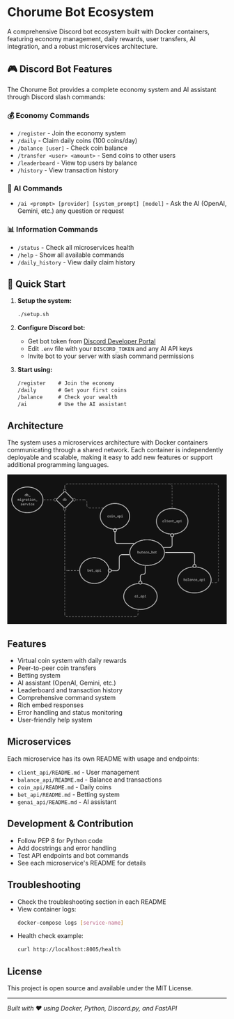 # Chorume Bot Ecosystem

A comprehensive Discord bot ecosystem built with Docker containers, featuring economy management, daily rewards, user transfers, AI integration, and a robust microservices architecture.

## 🎮 Discord Bot Features

The Chorume Bot provides a complete economy system and AI assistant through Discord slash commands:

### 💰 Economy Commands
- `/register` - Join the economy system
- `/daily` - Claim daily coins (100 coins/day)
- `/balance [user]` - Check coin balance
- `/transfer <user> <amount>` - Send coins to other users
- `/leaderboard` - View top users by balance
- `/history` - View transaction history

### 🤖 AI Commands
- `/ai <prompt> [provider] [system_prompt] [model]` - Ask the AI (OpenAI, Gemini, etc.) any question or request

### 📊 Information Commands  
- `/status` - Check all microservices health
- `/help` - Show all available commands
- `/daily_history` - View daily claim history

## 🚀 Quick Start

1. **Setup the system:**
   ```bash
   ./setup.sh
   ```

2. **Configure Discord bot:**
   - Get bot token from [Discord Developer Portal](https://discord.com/developers/applications)
   - Edit `.env` file with your `DISCORD_TOKEN` and any AI API keys
   - Invite bot to your server with slash command permissions

3. **Start using:**
   ```
   /register    # Join the economy
   /daily       # Get your first coins
   /balance     # Check your wealth
   /ai          # Use the AI assistant
   ```

## Architecture

The system uses a microservices architecture with Docker containers communicating through a shared network. Each container is independently deployable and scalable, making it easy to add new features or support additional programming languages.

![System Architeture](image.png)

## Features

- Virtual coin system with daily rewards
- Peer-to-peer coin transfers
- Betting system
- AI assistant (OpenAI, Gemini, etc.)
- Leaderboard and transaction history
- Comprehensive command system
- Rich embed responses
- Error handling and status monitoring
- User-friendly help system

## Microservices

Each microservice has its own README with usage and endpoints:
- `client_api/README.md` - User management
- `balance_api/README.md` - Balance and transactions
- `coin_api/README.md` - Daily coins
- `bet_api/README.md` - Betting system
- `genai_api/README.md` - AI assistant

## Development & Contribution

- Follow PEP 8 for Python code
- Add docstrings and error handling
- Test API endpoints and bot commands
- See each microservice's README for details

## Troubleshooting

- Check the troubleshooting section in each README
- View container logs:
  ```bash
  docker-compose logs [service-name]
  ```
- Health check example:
  ```bash
  curl http://localhost:8005/health
  ```

## License

This project is open source and available under the MIT License.

---
*Built with ❤️ using Docker, Python, Discord.py, and FastAPI*
